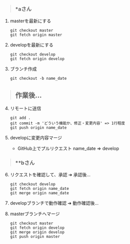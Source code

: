 > ### *aさん

1. masterを最新にする
    ```
    git checkout master  
    git fetch origin master  
    ```

2. developを最新にする  
    ```
    git checkout develop  
    git fetch origin develop  
    ```

3. ブランチ作成  
    ```
    git checkout -b name_date  
    ```

> ## 作業後... 
 
4. リモートに送信  
    ```
    git add .  
    git commit -m 'どういう機能か、修正・変更内容' => 1行程度  
    git push origin name_date  
    ```

5. developに変更内容マージ  
    - GitHub上でプルリクエスト name_date => develop 

> ### **bさん 

6. リクエストを確認して、承認 ➔ 承認後...

    ```
    git checkout develop  
    git fetch origin name_date  
    git merge origin name_date  
    ```

7. developブランチで動作確認  ➔ 動作確認後...

8. masterブランチへマージ  
    ```
    git checkout master  
    git fetch origin develop  
    git merge origin develop 
    git push origin master 
    ```








